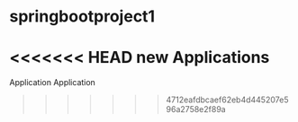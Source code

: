 # springbootproject1
<<<<<<< HEAD
 new  Applications
=======
Application Application
>>>>>>> 4712eafdbcaef62eb4d445207e596a2758e2f89a
